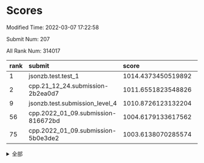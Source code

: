 # Scores

Modified Time: 2022-03-07 17:22:58

Submit Num: 207

All Rank Num: 314017

| rank |               submit               |       score        |       sigma        | pk_num |
| :--- | :--------------------------------- | :----------------- | :----------------- | :----- |
| 1    | jsonzb.test.test_1                 | 1014.4373450519892 | 0.8446937033028474 | 6070   |
| 2    | cpp.21_12_24.submission-2b2ea0d7   | 1011.6551823548826 | 0.8176701985404039 | 6062   |
| 9    | jsonzb.test.submission_level_4     | 1010.8726123132204 | 0.7909093675770418 | 6068   |
| 56   | cpp.2022_01_09.submission-816672bd | 1004.6179133617562 | 0.7225407897793594 | 6069   |
| 75   | cpp.2022_01_09.submission-5b0e3de2 | 1003.6138070285574 | 0.7300805156926969 | 6069   |


<details>
<summary>全部</summary>

| rank |                 submit                 |       score        |       sigma        | pk_num |
| :--- | :------------------------------------- | :----------------- | :----------------- | :----- |
| 1    | jsonzb.test.test_1                     | 1014.4373450519892 | 0.8446937033028474 | 6070   |
| 2    | cpp.21_12_24.submission-2b2ea0d7       | 1011.6551823548826 | 0.8176701985404039 | 6062   |
| 3    | gobigger.level_3.submission_level_3_10 | 1011.3139443247563 | 0.7650621193646875 | 6069   |
| 4    | gobigger.level_3.submission_level_3_44 | 1011.1660740141963 | 0.7917901184683105 | 6070   |
| 5    | gobigger.level_3.submission_level_3_39 | 1011.1260317233747 | 0.753721964187758  | 6071   |
| 6    | gobigger.level_3.submission_level_3_19 | 1011.0580080151957 | 0.7777589960969722 | 6072   |
| 7    | gobigger.level_3.submission_level_3_36 | 1010.9944119068272 | 0.7566690088333992 | 6068   |
| 8    | gobigger.level_3.submission_level_3_42 | 1010.9309438765436 | 0.7992602366664537 | 6067   |
| 9    | jsonzb.test.submission_level_4         | 1010.8726123132204 | 0.7909093675770418 | 6068   |
| 10   | gobigger.level_3.submission_level_3_21 | 1010.8473912308724 | 0.7920287297950763 | 6061   |
| 11   | gobigger.level_3.submission_level_3_31 | 1010.78538341368   | 0.7538174691745823 | 6064   |
| 12   | gobigger.level_3.submission_level_3_46 | 1010.776540362522  | 0.7814043270949221 | 6067   |
| 13   | gobigger.level_3.submission_level_3_13 | 1010.744112687826  | 0.7596762784556912 | 6073   |
| 14   | gobigger.level_3.submission_level_3_17 | 1010.7020712034617 | 0.7674290231863261 | 6068   |
| 15   | gobigger.level_3.submission_level_3_38 | 1010.5394110863467 | 0.7611289071356767 | 6068   |
| 16   | gobigger.level_3.submission_level_3_4  | 1010.4744509446978 | 0.7787026884758836 | 6071   |
| 17   | gobigger.level_3.submission_level_3_41 | 1010.4640592660712 | 0.7588234907883988 | 6063   |
| 18   | gobigger.level_3.submission_level_3_11 | 1010.453349956963  | 0.7595919532890699 | 6064   |
| 19   | gobigger.level_3.submission_level_3_16 | 1010.3664192351781 | 0.7570885532118226 | 6064   |
| 20   | gobigger.level_3.submission_level_3_37 | 1010.3461491817413 | 0.7756826598733089 | 6069   |
| 21   | gobigger.level_3.submission_level_3_22 | 1010.337390239143  | 0.7591202902887615 | 6063   |
| 22   | gobigger.level_3.submission_level_3_30 | 1010.2679398492879 | 0.7540721240198188 | 6070   |
| 23   | gobigger.level_3.submission_level_3_49 | 1010.2444085610128 | 0.7584874172114634 | 6067   |
| 24   | gobigger.level_3.submission_level_3_14 | 1010.1776978742784 | 0.7743558590073455 | 6068   |
| 25   | gobigger.level_3.submission_level_3_43 | 1010.0925547189172 | 0.7619888179099531 | 6066   |
| 26   | gobigger.level_3.submission_level_3_18 | 1010.0536537400848 | 0.7747796295691587 | 6064   |
| 27   | gobigger.level_3.submission_level_3_29 | 1010.0311520377145 | 0.74928205244157   | 6070   |
| 28   | gobigger.level_3.submission_level_3_23 | 1010.0035948071743 | 0.7354970297865472 | 6070   |
| 29   | gobigger.level_3.submission_level_3_6  | 1009.8769559233104 | 0.7515003632580015 | 6071   |
| 30   | gobigger.level_3.submission_level_3_1  | 1009.8150864959741 | 0.7715759983496439 | 6064   |
| 31   | gobigger.level_3.submission_level_3_3  | 1009.7361597591262 | 0.768246247385142  | 6068   |
| 32   | gobigger.level_3.submission_level_3_34 | 1009.6972095006829 | 0.7436026166821247 | 6067   |
| 33   | gobigger.level_3.submission_level_3_24 | 1009.6174235668498 | 0.7488406088395508 | 6068   |
| 34   | gobigger.level_3.submission_level_3_47 | 1009.5894729659765 | 0.7656195722803292 | 6066   |
| 35   | gobigger.level_3.submission_level_3_35 | 1009.5526291544634 | 0.7738275844494804 | 6070   |
| 36   | gobigger.level_3.submission_level_3_45 | 1009.482661790733  | 0.7503809654589468 | 6067   |
| 37   | gobigger.level_3.submission_level_3_40 | 1009.4536522589754 | 0.7409159861995862 | 6067   |
| 38   | gobigger.level_3.submission_level_3_48 | 1009.3615532759778 | 0.7448319736378015 | 6068   |
| 39   | gobigger.level_3.submission_level_3_2  | 1009.2040077598242 | 0.7474677292731557 | 6073   |
| 40   | gobigger.level_3.submission_level_3_25 | 1009.17731454046   | 0.7444383064796105 | 6066   |
| 41   | gobigger.level_3.submission_level_3_20 | 1009.0449157409276 | 0.7544025088894297 | 6065   |
| 42   | gobigger.level_3.submission_level_3_12 | 1009.0336282107628 | 0.7506187236825701 | 6073   |
| 43   | gobigger.level_3.submission_level_3_15 | 1009.0278400647828 | 0.7513391615658879 | 6067   |
| 44   | gobigger.level_3.submission_level_3_32 | 1009.0070333369564 | 0.7305149150930758 | 6065   |
| 45   | gobigger.level_3.submission_level_3_8  | 1008.9696084731844 | 0.7812261408870725 | 6065   |
| 46   | gobigger.level_3.submission_level_3_26 | 1008.956039029867  | 0.7356223840175542 | 6067   |
| 47   | gobigger.level_3.submission_level_3_33 | 1008.9119405591146 | 0.7365738321993904 | 6062   |
| 48   | gobigger.level_3.submission_level_3_7  | 1008.8069147525509 | 0.7689166284654361 | 6068   |
| 49   | gobigger.level_3.submission_level_3_28 | 1008.7774861775227 | 0.7590500350892994 | 6066   |
| 50   | gobigger.level_3.submission_level_3_9  | 1008.6722099092539 | 0.7611792067655169 | 6067   |
| 51   | gobigger.level_3.submission_level_3_27 | 1008.4670915445796 | 0.7420337524814262 | 6070   |
| 52   | gobigger.level_3.submission_level_3_5  | 1008.1612359808663 | 0.7371849254581556 | 6066   |
| 53   | gobigger.level_3.submission_level_3_0  | 1008.1289758305918 | 0.7441731983148421 | 6067   |
| 54   | gobigger.level_1.submission_level_1_20 | 1004.8050779834982 | 0.7162891818122229 | 6067   |
| 55   | gobigger.level_1.submission_level_1_29 | 1004.6646907388315 | 0.7283642541623602 | 6069   |
| 56   | cpp.2022_01_09.submission-816672bd     | 1004.6179133617562 | 0.7225407897793594 | 6069   |
| 57   | gobigger.level_1.submission_level_1_39 | 1004.4969187341181 | 0.729214237745376  | 6068   |
| 58   | gobigger.level_1.submission_level_1_47 | 1004.3330720952813 | 0.7252694890640404 | 6065   |
| 59   | gobigger.level_1.submission_level_1_40 | 1004.1532624040267 | 0.7124921536649672 | 6068   |
| 60   | gobigger.level_1.submission_level_1_36 | 1004.115869063977  | 0.7205712098023103 | 6070   |
| 61   | gobigger.level_1.submission_level_1_38 | 1004.0926858427364 | 0.716642436754619  | 6073   |
| 62   | gobigger.level_1.submission_level_1_10 | 1004.0803449344135 | 0.7032519214425328 | 6068   |
| 63   | gobigger.level_1.submission_level_1_14 | 1004.0751507299225 | 0.7223762183536079 | 6070   |
| 64   | gobigger.level_1.submission_level_1_24 | 1003.9702090441516 | 0.725341570674595  | 6066   |
| 65   | gobigger.level_1.submission_level_1_1  | 1003.9085313275127 | 0.7056206816436124 | 6065   |
| 66   | gobigger.level_1.submission_level_1_19 | 1003.9056864670953 | 0.7209170405051084 | 6067   |
| 67   | gobigger.level_1.submission_level_1_17 | 1003.9042565468626 | 0.7175210817211246 | 6065   |
| 68   | gobigger.level_1.submission_level_1_23 | 1003.9038525264542 | 0.7229528967017104 | 6070   |
| 69   | gobigger.level_1.submission_level_1_0  | 1003.7443336789321 | 0.7082344632136183 | 6068   |
| 70   | gobigger.level_1.submission_level_1_18 | 1003.6862597179806 | 0.7223914824476864 | 6068   |
| 71   | gobigger.level_1.submission_level_1_42 | 1003.6649809407952 | 0.7068151234124116 | 6070   |
| 72   | gobigger.level_1.submission_level_1_44 | 1003.6395712525789 | 0.7066296296340743 | 6070   |
| 73   | gobigger.level_1.submission_level_1_13 | 1003.6333086539478 | 0.7148586367617646 | 6063   |
| 74   | gobigger.level_1.submission_level_1_30 | 1003.616040436959  | 0.7125323764812137 | 6067   |
| 75   | cpp.2022_01_09.submission-5b0e3de2     | 1003.6138070285574 | 0.7300805156926969 | 6069   |
| 76   | gobigger.level_1.submission_level_1_41 | 1003.6027991108859 | 0.7016730060993532 | 6068   |
| 77   | gobigger.level_1.submission_level_1_26 | 1003.5366234040986 | 0.7154397536790479 | 6076   |
| 78   | gobigger.level_1.submission_level_1_34 | 1003.5299379847686 | 0.7158595926124917 | 6066   |
| 79   | gobigger.level_1.submission_level_1_49 | 1003.4799759139429 | 0.7259393970084675 | 6068   |
| 80   | gobigger.level_1.submission_level_1_22 | 1003.4447604271056 | 0.7138672239717664 | 6066   |
| 81   | gobigger.level_1.submission_level_1_2  | 1003.4213696749217 | 0.7178129412675843 | 6062   |
| 82   | gobigger.level_1.submission_level_1_5  | 1003.3805862284117 | 0.7213989527718383 | 6070   |
| 83   | gobigger.level_1.submission_level_1_12 | 1003.3737994975388 | 0.7052466897057524 | 6073   |
| 84   | gobigger.level_1.submission_level_1_48 | 1003.3621320427968 | 0.7035497750684689 | 6064   |
| 85   | gobigger.level_1.submission_level_1_6  | 1003.3486862863117 | 0.7146813374595272 | 6068   |
| 86   | gobigger.level_1.submission_level_1_45 | 1003.2313071036156 | 0.7178710722962638 | 6064   |
| 87   | gobigger.level_1.submission_level_1_8  | 1003.2098973512498 | 0.703597041290142  | 6064   |
| 88   | gobigger.level_1.submission_level_1_4  | 1003.1644996399348 | 0.7169607565172674 | 6071   |
| 89   | gobigger.level_1.submission_level_1_27 | 1003.050886282679  | 0.7235251238032978 | 6070   |
| 90   | gobigger.level_1.submission_level_1_43 | 1002.8860249784724 | 0.7228766885479729 | 6070   |
| 91   | gobigger.level_1.submission_level_1_31 | 1002.8613112233191 | 0.7178701699511005 | 6065   |
| 92   | gobigger.level_1.submission_level_1_28 | 1002.8612038298886 | 0.7118364219729546 | 6068   |
| 93   | gobigger.level_1.submission_level_1_46 | 1002.8014136839781 | 0.7105082520718417 | 6070   |
| 94   | gobigger.level_1.submission_level_1_35 | 1002.7793205933506 | 0.7108564356455147 | 6069   |
| 95   | gobigger.level_1.submission_level_1_32 | 1002.7270778665248 | 0.7100987025072267 | 6067   |
| 96   | gobigger.level_1.submission_level_1_3  | 1002.7137038699301 | 0.718968325718552  | 6073   |
| 97   | gobigger.level_1.submission_level_1_9  | 1002.6626917178583 | 0.7161255777847997 | 6068   |
| 98   | gobigger.level_1.submission_level_1_37 | 1002.4817144149835 | 0.7165736003540129 | 6069   |
| 99   | gobigger.level_1.submission_level_1_21 | 1002.4375540012612 | 0.7166683675575619 | 6065   |
| 100  | gobigger.level_1.submission_level_1_33 | 1002.1772140647051 | 0.7177735243802513 | 6066   |
| 101  | gobigger.level_1.submission_level_1_11 | 1002.1558985295601 | 0.71201713213295   | 6067   |
| 102  | gobigger.level_1.submission_level_1_15 | 1001.9789673624804 | 0.7126399965922173 | 6069   |
| 103  | gobigger.level_1.submission_level_1_16 | 1001.8561996700771 | 0.713308043448339  | 6068   |
| 104  | gobigger.level_1.submission_level_1_25 | 1001.7643195015008 | 0.7103261935424882 | 6068   |
| 105  | gobigger.level_1.submission_level_1_7  | 1001.6824254939803 | 0.7148047636487147 | 6070   |
| 106  | gobigger.random.submission_random_11   | 997.1462085542291  | 0.7111075830098884 | 6072   |
| 107  | gobigger.random.submission_random_5    | 996.9123096369509  | 0.6965263276280713 | 6064   |
| 108  | gobigger.random.submission_random_42   | 996.9108105434755  | 0.7027211420042696 | 6072   |
| 109  | gobigger.random.submission_random_7    | 996.8830212598898  | 0.7163281971519537 | 6067   |
| 110  | gobigger.random.submission_random_30   | 996.8420554260631  | 0.6986394021793948 | 6070   |
| 111  | gobigger.random.submission_random_28   | 996.712678434124   | 0.6954744873616054 | 6068   |
| 112  | gobigger.random.submission_random_22   | 996.6906622255838  | 0.7040682495969328 | 6064   |
| 113  | gobigger.random.submission_random_32   | 996.6649229271563  | 0.7075359119297019 | 6069   |
| 114  | gobigger.random.submission_random_40   | 996.6535999073523  | 0.7071834169658524 | 6063   |
| 115  | gobigger.random.submission_random_20   | 996.6164243938459  | 0.7053249791944468 | 6070   |
| 116  | gobigger.random.submission_random_13   | 996.6096000684618  | 0.7104115239618712 | 6063   |
| 117  | gobigger.random.submission_random_16   | 996.6014537444769  | 0.7061605891715502 | 6066   |
| 118  | gobigger.random.submission_random_10   | 996.5417785078016  | 0.7039345403257163 | 6068   |
| 119  | gobigger.random.submission_random_41   | 996.5102796765664  | 0.6975673918636516 | 6071   |
| 120  | gobigger.random.submission_random_18   | 996.462936943108   | 0.7100234522393968 | 6068   |
| 121  | gobigger.random.submission_random_0    | 996.4489867586916  | 0.7087902908550047 | 6065   |
| 122  | gobigger.random.submission_random_46   | 996.4039578944931  | 0.7045810900523647 | 6069   |
| 123  | gobigger.random.submission_random_17   | 996.1608874332572  | 0.7156834319687232 | 6070   |
| 124  | gobigger.random.submission_random_33   | 996.1203408870681  | 0.7069089396311985 | 6067   |
| 125  | gobigger.random.submission_random_31   | 996.0559834985866  | 0.7127946835303997 | 6074   |
| 126  | gobigger.random.submission_random_21   | 996.017198822536   | 0.7039855133930921 | 6069   |
| 127  | gobigger.random.submission_random_49   | 995.9948411167638  | 0.7114863953780187 | 6068   |
| 128  | gobigger.random.submission_random_37   | 995.9330298421916  | 0.7226161987497512 | 6062   |
| 129  | gobigger.random.submission_random_44   | 995.8633157579006  | 0.718714299954667  | 6066   |
| 130  | gobigger.random.submission_random_1    | 995.8555687964176  | 0.7093912222181852 | 6067   |
| 131  | gobigger.random.submission_random_47   | 995.8533214908595  | 0.7147835254359839 | 6069   |
| 132  | gobigger.random.submission_random_25   | 995.8215182032424  | 0.6961618561983404 | 6068   |
| 133  | gobigger.random.submission_random_9    | 995.8194354768226  | 0.7155922887509147 | 6069   |
| 134  | gobigger.random.submission_random_23   | 995.7940759949241  | 0.7227897936060377 | 6071   |
| 135  | gobigger.random.submission_random_36   | 995.7516011096411  | 0.7068843534107709 | 6068   |
| 136  | gobigger.random.submission_random_26   | 995.7361433605105  | 0.7030519753601296 | 6065   |
| 137  | gobigger.random.submission_random_14   | 995.7296822597367  | 0.721975053354133  | 6069   |
| 138  | gobigger.random.submission_random_6    | 995.7160260527465  | 0.7008971422042699 | 6067   |
| 139  | gobigger.random.submission_random_8    | 995.705956000852   | 0.7187576617665768 | 6067   |
| 140  | gobigger.random.submission_random_38   | 995.529282888655   | 0.7103733695255432 | 6069   |
| 141  | gobigger.random.submission_random_3    | 995.5063868465688  | 0.7076159070382998 | 6069   |
| 142  | gobigger.random.submission_random_39   | 995.5026241526753  | 0.7210089778826029 | 6064   |
| 143  | gobigger.random.submission_random_45   | 995.4410001957897  | 0.7155199550355142 | 6068   |
| 144  | gobigger.random.submission_random_24   | 995.3687333889692  | 0.7236499866148498 | 6071   |
| 145  | gobigger.random.submission_random_15   | 995.3195562479237  | 0.7092058492065598 | 6066   |
| 146  | gobigger.random.submission_random_43   | 995.2755375502899  | 0.7039148502704212 | 6070   |
| 147  | gobigger.random.submission_random_34   | 995.2636213835481  | 0.7170405141609664 | 6065   |
| 148  | gobigger.random.submission_random_12   | 995.2552783251567  | 0.7272241080497199 | 6068   |
| 149  | gobigger.random.submission_random_27   | 995.1475044428189  | 0.7277823759207854 | 6069   |
| 150  | gobigger.random.submission_random_2    | 995.146204982364   | 0.7043427459565579 | 6067   |
| 151  | gobigger.random.submission_random_4    | 994.9913862321037  | 0.7115294741074523 | 6066   |
| 152  | gobigger.level_2.submission_level_2_32 | 994.9691561388715  | 0.7334747611914596 | 6072   |
| 153  | gobigger.random.submission_random_48   | 994.7320190080871  | 0.7198450374522114 | 6061   |
| 154  | gobigger.random.submission_random_35   | 994.6763711037722  | 0.7088846615493746 | 6072   |
| 155  | gobigger.random.submission_random_29   | 994.6596583179431  | 0.72340969591437   | 6064   |
| 156  | gobigger.random.submission_random_19   | 994.0645553108651  | 0.7202023866247064 | 6064   |
| 157  | gobigger.level_2.submission_level_2_23 | 993.9706945786248  | 0.7159309010940661 | 6064   |
| 158  | gobigger.level_2.submission_level_2_25 | 993.8252880091333  | 0.7311433322906018 | 6065   |
| 159  | gobigger.level_2.submission_level_2_28 | 993.589348150941   | 0.742357697186616  | 6069   |
| 160  | gobigger.level_2.submission_level_2_7  | 993.5515796530616  | 0.7390920225836883 | 6069   |
| 161  | gobigger.level_2.submission_level_2_15 | 993.5261073770375  | 0.7383054528872448 | 6068   |
| 162  | gobigger.level_2.submission_level_2_34 | 993.4839520352667  | 0.731744494825881  | 6068   |
| 163  | gobigger.level_2.submission_level_2_43 | 993.4455107500298  | 0.7325345471517032 | 6064   |
| 164  | gobigger.level_2.submission_level_2_45 | 993.316596056219   | 0.7403598820489283 | 6068   |
| 165  | gobigger.level_2.submission_level_2_13 | 993.0406490472337  | 0.7613538564967257 | 6069   |
| 166  | gobigger.level_2.submission_level_2_22 | 992.9669050630183  | 0.7379232024343262 | 6069   |
| 167  | gobigger.level_2.submission_level_2_48 | 992.8259451900223  | 0.7438094983570087 | 6070   |
| 168  | gobigger.level_2.submission_level_2_42 | 992.7972740940562  | 0.7292944454015932 | 6071   |
| 169  | gobigger.level_2.submission_level_2_5  | 992.7954962124107  | 0.7357117304694876 | 6069   |
| 170  | gobigger.level_2.submission_level_2_49 | 992.7817367154937  | 0.7413212107922817 | 6067   |
| 171  | gobigger.level_2.submission_level_2_14 | 992.7699185434899  | 0.7427968433024821 | 6063   |
| 172  | gobigger.level_2.submission_level_2_30 | 992.7479693011213  | 0.7217121373347082 | 6074   |
| 173  | gobigger.level_2.submission_level_2_0  | 992.707131828716   | 0.750502898010375  | 6068   |
| 174  | gobigger.level_2.submission_level_2_17 | 992.6546118124639  | 0.7591817218656599 | 6067   |
| 175  | gobigger.level_2.submission_level_2_24 | 992.4984697583924  | 0.7375171979996229 | 6071   |
| 176  | gobigger.level_2.submission_level_2_2  | 992.4220992605015  | 0.7523279875353814 | 6071   |
| 177  | gobigger.level_2.submission_level_2_38 | 992.3718424542888  | 0.7368500277517362 | 6069   |
| 178  | gobigger.level_2.submission_level_2_33 | 992.2780769471832  | 0.7462468159277055 | 6069   |
| 179  | gobigger.level_2.submission_level_2_16 | 992.2571698810291  | 0.7457253637860559 | 6068   |
| 180  | gobigger.level_2.submission_level_2_9  | 992.2484719241672  | 0.7403626012574759 | 6072   |
| 181  | gobigger.level_2.submission_level_2_39 | 992.2288884988312  | 0.7468744328268582 | 6073   |
| 182  | gobigger.level_2.submission_level_2_11 | 992.1923592998617  | 0.7361168871236843 | 6069   |
| 183  | gobigger.level_2.submission_level_2_21 | 992.124541620011   | 0.7523048554663991 | 6066   |
| 184  | gobigger.level_2.submission_level_2_12 | 992.0841256287341  | 0.7414600185766186 | 6070   |
| 185  | gobigger.level_2.submission_level_2_41 | 992.0719527549992  | 0.7224681371228134 | 6072   |
| 186  | gobigger.level_2.submission_level_2_47 | 991.9144134410587  | 0.7220570277223224 | 6072   |
| 187  | gobigger.level_2.submission_level_2_20 | 991.8879913472052  | 0.7368414332435518 | 6067   |
| 188  | gobigger.level_2.submission_level_2_18 | 991.8700901632807  | 0.7518442073816511 | 6069   |
| 189  | gobigger.level_2.submission_level_2_3  | 991.8695504869629  | 0.7502197480320912 | 6075   |
| 190  | gobigger.level_2.submission_level_2_10 | 991.8669556845666  | 0.7359726536028826 | 6069   |
| 191  | gobigger.level_2.submission_level_2_27 | 991.7808809516335  | 0.7407873086964618 | 6071   |
| 192  | gobigger.level_2.submission_level_2_19 | 991.7763660990823  | 0.739177106801278  | 6066   |
| 193  | gobigger.level_2.submission_level_2_31 | 991.6520741757265  | 0.7414051840265378 | 6066   |
| 194  | gobigger.level_2.submission_level_2_4  | 991.6515459395421  | 0.7464381452986976 | 6073   |
| 195  | gobigger.level_2.submission_level_2_37 | 991.6363063266692  | 0.7382857293806353 | 6071   |
| 196  | gobigger.level_2.submission_level_2_8  | 991.636122563564   | 0.7543698676860479 | 6069   |
| 197  | gobigger.level_2.submission_level_2_44 | 991.4655116598441  | 0.7390470307474517 | 6070   |
| 198  | gobigger.level_2.submission_level_2_35 | 991.3914950409612  | 0.7482218947035384 | 6062   |
| 199  | gobigger.level_2.submission_level_2_26 | 991.3863743122814  | 0.7554926566133112 | 6070   |
| 200  | gobigger.level_2.submission_level_2_36 | 991.3818287329692  | 0.7451797283526795 | 6069   |
| 201  | gobigger.level_2.submission_level_2_29 | 991.1954333065559  | 0.7444099221134214 | 6071   |
| 202  | gobigger.level_2.submission_level_2_6  | 991.0882889052685  | 0.7845661086280592 | 6069   |
| 203  | gobigger.level_2.submission_level_2_1  | 990.9945805399769  | 0.739787104525351  | 6072   |
| 204  | gobigger.level_2.submission_level_2_46 | 990.8031305999808  | 0.7499247125476765 | 6065   |
| 205  | gobigger.level_2.submission_level_2_40 | 989.6609558252259  | 0.7812463379125567 | 6071   |
| 206  | gobigger.none.submission_none_1        | 977.6545888466616  | 1.3144778084930913 | 6069   |
| 207  | gobigger.none.submission_none_0        | 976.9509489979902  | 1.4543839139073815 | 6066   |

</details>